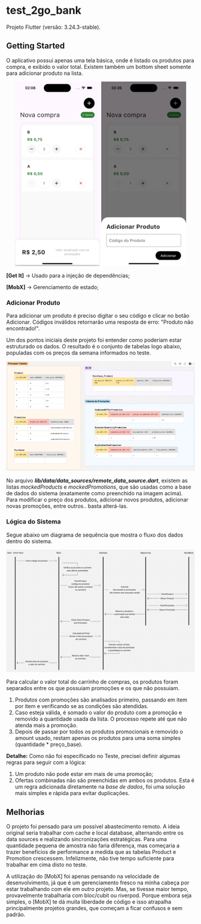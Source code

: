# test_2go_bank

Projeto Flutter (versão: 3.24.3-stable).

## Getting Started

O aplicativo possui apenas uma tela básica, onde é listado os produtos para compra, e exibido o valor total.
Existem também um bottom sheet somente para adicionar produto na lista.

<p align="center">
  <img src="checkout.png" alt="Checkout Screen" width="45%" />
  <img src="add-product.png" alt="Add Product Screen" width="45%" />
</p>

**[Get It]** -> Usado para a injeção de dependências;

**[MobX]** -> Gerenciamento de estado;

### Adicionar Produto

Para adicionar um produto é preciso digitar o seu código e clicar no botão Adicionar.
Códigos inválidos retornarão uma resposta de erro: "Produto não encontrado!".

Um dos pontos iniciais deste projeto foi entender como poderiam estar estruturado os dados. O resultado é o conjunto de tabelas logo abaixo, populadas com os preços da semana informados no teste.

![Alt text](tabelas.png)

No arquivo ***lib/data/data_sources/remote_data_source.dart***, existem as listas *mockedProducts* e *mockedPromotions*, que são usadas como a base de dados do sistema (exatamente como preenchido na imagem acima). Para modificar o preço dos produtos, adicionar novos produtos, adicionar novas promoções, entre outros.. basta alterá-las.

### Lógica do Sistema

Segue abaixo um diagrama de sequência que mostra o fluxo dos dados dentro do sistema.

![Alt text](diagrama-sequencia.png)

Para calcular o valor total do carrinho de compras, os produtos foram separados entre os que possuiam promoções e os que não possuiam.

1. Produtos com promoções são analisados primeiro, passando em item por item e verificando se as condições são atendidas.
2. Caso esteja válida, é somado o valor do produto com a promoção e removido a quantidade usada da lista. O processo repete até que não atenda mais a promoção.
3. Depois de passar por todos os produtos promocionais e removido o amount usado, restam apenas os produtos para uma soma simples (quantidade * preço_base).


**Detalhe:** Como não foi especificado no Teste, precisei definir algumas regras para seguir com a lógica:

1. Um produto não pode estar em mais de uma promoção;
2. Ofertas combinadas não são preenchidas em ambos os produtos. Esta é um regra adicionada diretamente na *base de dados*, foi uma solução mais simples e rápida para evitar duplicações.

## Melhorias

O projeto foi pensado para um possível abastecimento remoto. A ideia original seria trabalhar com cache e local database, alternando entre os data sources e realizando sincronizações estratégicas. Para uma quantidade pequena de amostra não faria diferença, mas começaria a trazer benefícios de performance a medida que as tabelas Product e Promotion crescessem. Infelizmente, não tive tempo suficiente para trabalhar em cima disto no teste.

A utilização do [MobX] foi apenas pensando na velocidade de desenvolvimento, já que é um gerenciamento fresco na minha cabeça por estar trabalhando com ele em outro projeto. Mas, se tivesse maior tempo, provavelmente trabalharia com bloc/cubit ou riverpod. Porque embora seja simples, o [MobX] te dá muita liberdade de código e isso atrapalha principalmente projetos grandes, que começam a ficar confusos e sem padrão.